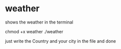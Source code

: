 # weather
shows the weather in the terminal

chmod +x weather 
./weather


just write the Country and your city in the file and done 
